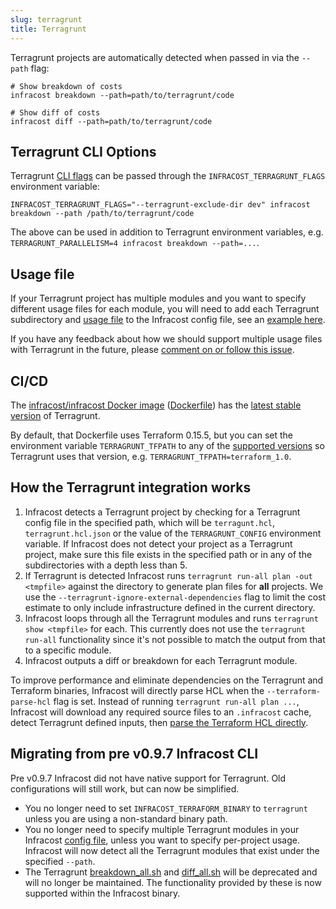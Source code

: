 ```yaml
---
slug: terragrunt
title: Terragrunt
---
```


Terragrunt projects are automatically detected when passed in via the `--path` flag:

```shell
# Show breakdown of costs
infracost breakdown --path=path/to/terragrunt/code

# Show diff of costs
infracost diff --path=path/to/terragrunt/code
```

## Terragrunt CLI Options

Terragrunt [CLI flags](https://terragrunt.gruntwork.io/docs/reference/cli-options/#cli-options) can be passed through the `INFRACOST_TERRAGRUNT_FLAGS` environment variable:

```shell
INFRACOST_TERRAGRUNT_FLAGS="--terragrunt-exclude-dir dev" infracost breakdown --path /path/to/terragrunt/code
```

The above can be used in addition to Terragrunt environment variables, e.g. `TERRAGRUNT_PARALLELISM=4 infracost breakdown --path=...`.

## Usage file

If your Terragrunt project has multiple modules and you want to specify different usage files for each module, you will need to add each Terragrunt subdirectory and [usage file](/docs/features/usage_based_resources/) to the Infracost config file, see an [example here](/docs/features/config_file#examples).

If you have any feedback about how we should support multiple usage files with Terragrunt in the future, please [comment on or follow this issue](https://github.com/infracost/infracost/issues/934).

## CI/CD

The [infracost/infracost Docker image](https://hub.docker.com/repository/docker/infracost/infracost) ([Dockerfile](https://github.com/infracost/infracost/blob/master/Dockerfile)) has the [latest stable version](/docs/features/environment_variables#cicd-integrations) of Terragrunt.

By default, that Dockerfile uses Terraform 0.15.5, but you can set the environment variable `TERRAGRUNT_TFPATH` to any of the [supported versions](/docs/features/environment_variables#cicd-integrations) so Terragrunt uses that version, e.g. `TERRAGRUNT_TFPATH=terraform_1.0`.

## How the Terragrunt integration works

1. Infracost detects a Terragrunt project by checking for a Terragrunt config file in the specified path, which will be `terragunt.hcl`, `terragrunt.hcl.json` or the value of the `TERRAGRUNT_CONFIG` environment variable. If Infracost does not detect your project as a Terragrunt project, make sure this file exists in the specified path or in any of the subdirectories with a depth less than 5.
2. If Terragrunt is detected Infracost runs `terragrunt run-all plan -out <tmpfile>` against the directory to generate plan files for **all** projects. We use the `--terragrunt-ignore-external-dependencies` flag to limit the cost estimate to only include infrastructure defined in the current directory.
3. Infracost loops through all the Terragrunt modules and runs `terragrunt show <tmpfile>` for each. This currently does not use the `terragrunt run-all` functionality since it's not possible to match the output from that to a specific module.
4. Infracost outputs a diff or breakdown for each Terragrunt module.

To improve performance and eliminate dependencies on the Terragrunt and Terraform binaries, Infracost will directly parse HCL when the `--terraform-parse-hcl` 
flag is set.  Instead of running `terragrunt run-all plan ...`, Infracost will download any required source files to an `.infracost` 
cache, detect Terragrunt defined inputs, then [parse the Terraform HCL directly](/docs/features/cli_commands/#option-3-parse-hcl-directly).

## Migrating from pre v0.9.7 Infracost CLI

Pre v0.9.7 Infracost did not have native support for Terragrunt. Old configurations will still work, but can now be simplified.

* You no longer need to set `INFRACOST_TERRAFORM_BINARY` to `terragrunt` unless you are using a non-standard binary path.
* You no longer need to specify multiple Terragrunt modules in your Infracost [config file](/docs/features/config_file), unless you want to specify per-project usage. Infracost will now detect all the Terragrunt modules that exist under the specified `--path`.
* The Terragrunt [breakdown_all.sh](https://github.com/infracost/infracost/blob/v0.9.6/scripts/terragrunt/breakdown_all.sh) and [diff_all.sh](https://github.com/infracost/infracost/blob/v0.9.6/scripts/terragrunt/diff_all.sh) will be deprecated and will no longer be maintained. The functionality provided by these is now supported within the Infracost binary.
